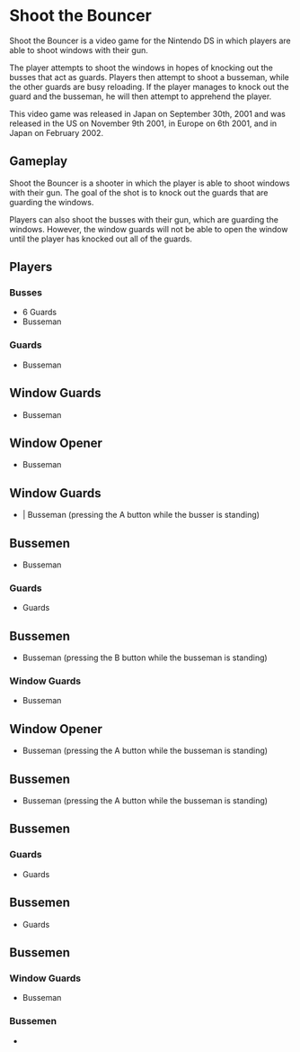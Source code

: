 # Shoot the Bouncer

Shoot the Bouncer is a video game for the Nintendo DS in which players are able to shoot windows with their gun.

The player attempts to shoot the windows in hopes of knocking out the busses that act as guards. Players then attempt to shoot a busseman, while the other guards are busy reloading. If the player manages to knock out the guard and the busseman, he will then attempt to apprehend the player.

This video game was released in Japan on September 30th, 2001 and was released in the US on November 9th 2001, in Europe on 6th 2001, and in Japan on February 2002.

## Gameplay

Shoot the Bouncer is a shooter in which the player is able to shoot windows with their gun. The goal of the shot is to knock out the guards that are guarding the windows.

Players can also shoot the busses with their gun, which are guarding the windows. However, the window guards will not be able to open the window until the player has knocked out all of the guards.

## Players

### Busses

*   6 Guards
*   Busseman

### Guards

*   Busseman

## Window Guards

*   Busseman

## Window Opener

*   Busseman

## Window Guards

*   | Busseman (pressing the A button while the busser is standing)

## Bussemen

*   Busseman

### Guards

*   Guards

## Bussemen

*   Busseman (pressing the B button while the busseman is standing)

### Window Guards

*   Busseman

## Window Opener

*   Busseman (pressing the A button while the busseman is standing)

## Bussemen

*   Busseman (pressing the A button while the busseman is standing)

## Bussemen

### Guards

*   Guards

## Bussemen

*   Guards

## Bussemen

### Window Guards

*   Busseman

### Bussemen

*
